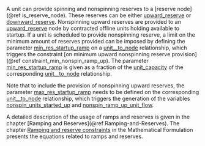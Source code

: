 A unit can provide spinning and nonspinning reserves to a [reserve node](@ref is_reserve_node). These reserves can be either [upward\_reserve](@ref) or [downward\_reserve](@ref).
Nonspinning upward reserves are provided to an [upward\_reserve](@ref) node by contracted offline units holding available to startup. If a unit is scheduled to provide nonspinning reserve, a limit on the minimum amount of reserves provided can be imposed by defining the parameter [min\_res\_startup\_ramp](@ref) on a [unit\_\_to\_node](@ref) relationship, which triggers the constraint [on minimum upward nonspinning reserve provision](@ref constraint_min_nonspin_ramp_up). The parameter [min\_res\_startup\_ramp](@ref) is given as a fraction of the [unit\_capacity](@ref) of the corresponding [unit\_\_to\_node](@ref) relationship.

Note that to include the provision of nonspinning upward reserves, the parameter [max\_res\_startup\_ramp](@ref) needs to be defined on the corresponding [unit\_\_to\_node](@ref) relationship, which triggers the generation of the variables [nonspin\_units\_started\_up](@ref) and [nonspin\_ramp\_up\_unit\_flow](@ref).

A detailed description of the usage of ramps and reserves is given in the chapter [Ramping and Reserves](@ref Ramping-and-Reserves). The chapter [Ramping and reserve constraints](@ref) in the Mathematical Formulation presents the equations related to ramps and reserves.
